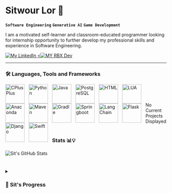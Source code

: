 
# Sitwour Lor 👷

**`Software Engineering`** **`Generative AI`** **`Game Development`**

I am a motivated self-learner and classroom-educated programmer looking for internship opportunity to further develop my professional skills and experience in Software Engineering.
<p align="left">
  
<a href="https://www.linkedin.com/in/sitwour-lor-21b615260">
  <img alt ="My LinkedIn " title="This is my LinkedIn Profile" src="https://custom-icon-badges.demolab.com/badge/Linked-In-blue.svg?logo=linkedinuno"/>
</a>
<a href="https://devforum.roblox.com/u/garbnothrow">
  <<img alt="MY RBX Dev" title="This is my Roblox Developer Profile" src="https://custom-icon-badges.demolab.com/badge/RBX-Developer-blue.svg?logo=rbxuno">
</a>

</p>

---
### 🛠️ Languages, Tools and Frameworks
<img align="left" alt="CPlusPlus" width="60px" style="padding-right:10px;" src="https://cdn.jsdelivr.net/gh/devicons/devicon/icons/cplusplus/cplusplus-original.svg"/>
<img align="left" alt="Python" width="60px" style="padding-right:10px;" src="https://cdn.jsdelivr.net/gh/devicons/devicon@latest/icons/python/python-original-wordmark.svg"/>  
<img align="left" alt="Java" width="60px" style="padding-right:10px;" src="https://cdn.jsdelivr.net/gh/devicons/devicon/icons/java/java-original-wordmark.svg"/>      
<img align="left" alt="PostgreSQL" width="60px" style="padding-right:10px;" src="https://cdn.jsdelivr.net/gh/devicons/devicon@latest/icons/postgresql/postgresql-plain-wordmark.svg"/>
<img align="left" alt="HTML" width="60px" style="padding-right:10px;" src="https://cdn.jsdelivr.net/gh/devicons/devicon@latest/icons/html5/html5-plain-wordmark.svg"/>
<img align="left" alt="LUA" width="60px" style="padding-right:10px;" src="https://cdn.jsdelivr.net/gh/devicons/devicon@latest/icons/lua/lua-original.svg"/>
<img align="left" alt="Anaconda" width="60px" style="padding-right:10px;" src="https://cdn.jsdelivr.net/gh/devicons/devicon@latest/icons/anaconda/anaconda-original-wordmark.svg"/>
<img align="left" alt="Maven" width="60px" style="padding-right:10px;" src="https://cdn.jsdelivr.net/gh/devicons/devicon@latest/icons/maven/maven-original-wordmark.svg"/>
<img align="left" alt="Gradle" width="60px" style="padding-right:10px;" src="https://cdn.jsdelivr.net/gh/devicons/devicon@latest/icons/gradle/gradle-original-wordmark.svg"/>
<img align="left" alt="Springboot" width="60px" style="padding-right:10px;" src="https://cdn.jsdelivr.net/gh/devicons/devicon/icons/spring/spring-original-wordmark.svg"/>
<img align="left" alt="LangChain" width="60px" style="padding-right:10px;" src=""/>
<img align="left" alt="Flask" width="60px" style="padding-right:10px;" src=""/>
<img align="left" alt="Django" width="60px" style="padding-right:10px;" src=""/>
<img align="left" alt="Swift" width="60px" style="padding-right:10px;" src=""/>

<br />

#


No Current Projects Displayed

#

### Stats 📊💡

![Sit's GitHub Stats](https://github-readme-stats.vercel.app/api?username=official3lo&show_icons=true&theme=tokyonight)

#

<details>
  <summary><h3>🧑 Sit's Progress</summary>
    Hello! if you are reading this, it means you are interested in my story of struggles to become a Software Engineer. I made sure to push myself whether it be programming or life in order to progress further so I can reach my goal of landing a career in software development. I was never a good learner because I never understood how to learn and never took time to learn about school systems. I use to believe that there were shortcuts and easy ways to get to my end goal, but I learned that I need to work hard, gain experience and overall know what my responsibilities are. I failed so many times when starting off learning how to code myself as I did not have plan or guideline that I can refer to. I started losing hope, but, I turned my life around when I started questioning everything I do before I proceed and made significant progress to be on track to complete my studies and have the required skillsets to be ready for any problems that appears in my future career. As of now, I have just completed my studies for A.S. in Computer Information Systems at Fresno City College July 2024 and plan to transfer to a 4-yr university in California to complete my studies for a Bachelors in Computer Science starting Spring 2025 to learn more about data structures, algorithms and problem solving. As a child, I grew up playing games my whole life and was expose to coding because of Minecraft and ROBLOX learning my ways from configuring and setting up my own minecraft server and testing out ROBLOX Studio. Programming is my passion because I love to build projects from scratch and solve problems that occurs. As more difficult and challenging my error gets, this gives me a sense of desire to find a solution and debug errors within my code. As of right now, I am looking for a software engineering internship opportunity to enhance and further develop my professional experience. I am currently trying to advance my technical programming skill for Python and C++ during my free time and learning more about specific classes,  libraries and frameworks that will help me become more proficient within the languages. I like working on game projects especially in ROBLOX because it gives me experience within Game Development and is a passion of mine as I script my own code and build my own models. In the near future, I would like to progress further to other game development platform once I have reached my goals of becoming an experienced Software Engineer. You can follow along and check out my most recent works on my profile as coding is my passion and what I enjoy to do on my free time. Now, without even thinking, I feel like I have become a programmer and coding is engraved within me as I like to believe that this world runs like computers working through while, ifs and for loops statements to reach a certain action and output that will one day lead me to my end goal.
</details>


<!--
**Official3Lo/Official3Lo** is a ✨ _special_ ✨ repository because its `README.md` (this file) appears on your GitHub profile.

Here are some ideas to get you started:

- 🔭 I’m currently working on ...
- 🌱 I’m currently learning ...
- 👯 I’m looking to collaborate on ...
- 🤔 I’m looking for help with ...
- 💬 Ask me about ...
- 📫 How to reach me: ...
- 😄 Pronouns: ...
- ⚡ Fun fact: ...
-->
